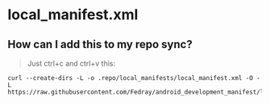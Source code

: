 # local_manifest.xml

## How can I add this to my repo sync?
> Just ctrl+c and ctrl+v this:

```
curl --create-dirs -L -o .repo/local_manifests/local_manifest.xml -O -L https://raw.githubusercontent.com/Fedray/android_development_manifest/local_manifests/local_manifest.xml
```